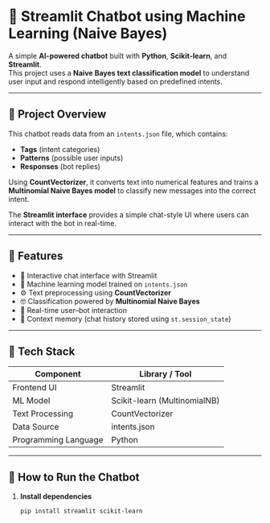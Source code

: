 # 🤖 Streamlit Chatbot using Machine Learning (Naive Bayes)

A simple **AI-powered chatbot** built with **Python**, **Scikit-learn**, and **Streamlit**.  
This project uses a **Naive Bayes text classification model** to understand user input and respond intelligently based on predefined intents.

---

## 🧠 Project Overview

This chatbot reads data from an `intents.json` file, which contains:
- **Tags** (intent categories)
- **Patterns** (possible user inputs)
- **Responses** (bot replies)

Using **CountVectorizer**, it converts text into numerical features and trains a **Multinomial Naive Bayes model** to classify new messages into the correct intent.

The **Streamlit interface** provides a simple chat-style UI where users can interact with the bot in real-time.

---

## 🧩 Features

- 💬 Interactive chat interface with Streamlit  
- 🧠 Machine learning model trained on `intents.json`  
- ⚙️ Text preprocessing using **CountVectorizer**  
- 🤓 Classification powered by **Multinomial Naive Bayes**  
- 🎯 Real-time user–bot interaction  
- 🔁 Context memory (chat history stored using `st.session_state`)

---

## 🧾 Tech Stack

| Component | Library / Tool |
|------------|----------------|
| Frontend UI | Streamlit |
| ML Model | Scikit-learn (MultinomialNB) |
| Text Processing | CountVectorizer |
| Data Source | intents.json |
| Programming Language | Python |

---

## 🚀 How to Run the Chatbot

1. **Install dependencies**
   ```bash
   pip install streamlit scikit-learn
